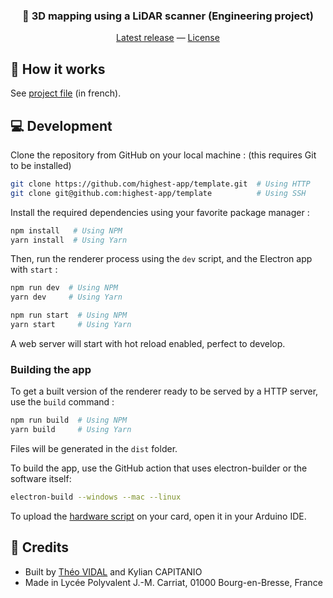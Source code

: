 <div align="center">
    <h3>🔦 3D mapping using a LiDAR scanner (Engineering project)</h3>
    <a href="https://github.com/theovidal/mapping/releases/latest">Latest release</a> — <a href="./LICENSE">License</a> 
</div>

## 🌈 How it works

See [project file](./assets/docs/Dossier%20Projet%202021%20-%20CAPITANIO%20Kylian,%20VIDAL%20Théo.docx) (in french).

## 💻 Development

Clone the repository from GitHub on your local machine : (this requires Git to be installed)

```bash
git clone https://github.com/highest-app/template.git  # Using HTTP
git clone git@github.com:highest-app/template          # Using SSH
```

Install the required dependencies using your favorite package manager :

```bash
npm install   # Using NPM
yarn install  # Using Yarn
```

Then, run the renderer process using the `dev` script, and the Electron app with `start` :

```bash
npm run dev  # Using NPM
yarn dev     # Using Yarn

npm run start  # Using NPM
yarn start     # Using Yarn
```

A web server will start with hot reload enabled, perfect to develop.

### Building the app

To get a built version of the renderer ready to be served by a HTTP server, use the `build` command :

```bash
npm run build  # Using NPM
yarn build     # Using Yarn
```

Files will be generated in the `dist` folder.

To build the app, use the GitHub action that uses electron-builder or the software itself:

```bash
electron-build --windows --mac --linux
```

To upload the [hardware script](./hardware/hardware.ino) on your card, open it in your Arduino IDE.

## 📜 Credits

- Built by [Théo VIDAL](https://github.com/theovidal) and Kylian CAPITANIO
- Made in Lycée Polyvalent J.-M. Carriat, 01000 Bourg-en-Bresse, France
